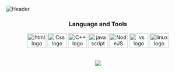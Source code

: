 ![Header](https://capsule-render.vercel.app/api?type=waving&color=AA77FF&section=header&height=250&reversal=false&text=Yusuf%20Saputra&desc=Yet%20Another%20Software%20and%20Game%20Developer&animation=fadeIn&fontAlign=70&fontAlignY=37&descAlign=65&descAlignY=54&fontColor=191825)

### <p align="center">Language and Tools</p>
<div align="center">
  <img src="https://cdn.jsdelivr.net/gh/devicons/devicon/icons/html5/html5-original.svg" height="40" width="52" alt="html logo" />
  <img src="https://cdn.jsdelivr.net/gh/devicons/devicon/icons/css3/css3-original.svg" height="40" width="52" alt="Css logo" />
  <img src="https://cdn.jsdelivr.net/gh/devicons/devicon/icons/cplusplus/cplusplus-original.svg" height="40" width="52" alt="C++ logo"  />
  <img src="https://cdn.jsdelivr.net/gh/devicons/devicon/icons/javascript/javascript-original.svg" height="40" width="52" alt="javascript logo"  />
  <img src="https://cdn.jsdelivr.net/gh/devicons/devicon/icons/nodejs/nodejs-original.svg" height="40" width="52" alt="NodeJS logo"  />
  <img src="https://cdn.jsdelivr.net/gh/devicons/devicon/icons/visualstudio/visualstudio-plain.svg" height="40" width="52" alt="vs logo"  />
  <img src="https://cdn.jsdelivr.net/gh/devicons/devicon/icons/linux/linux-original.svg" height="40" width="52" alt="linux logo"  />
  
</div>
<br>
<p align="center">
  <a href"[https://discord.com/users/689131590319865973](https://lanyard.cnrad.dev/api/689131590319865973)"><img src="https://lanyard.cnrad.dev/api/689131590319865973"/></a>
</p>
